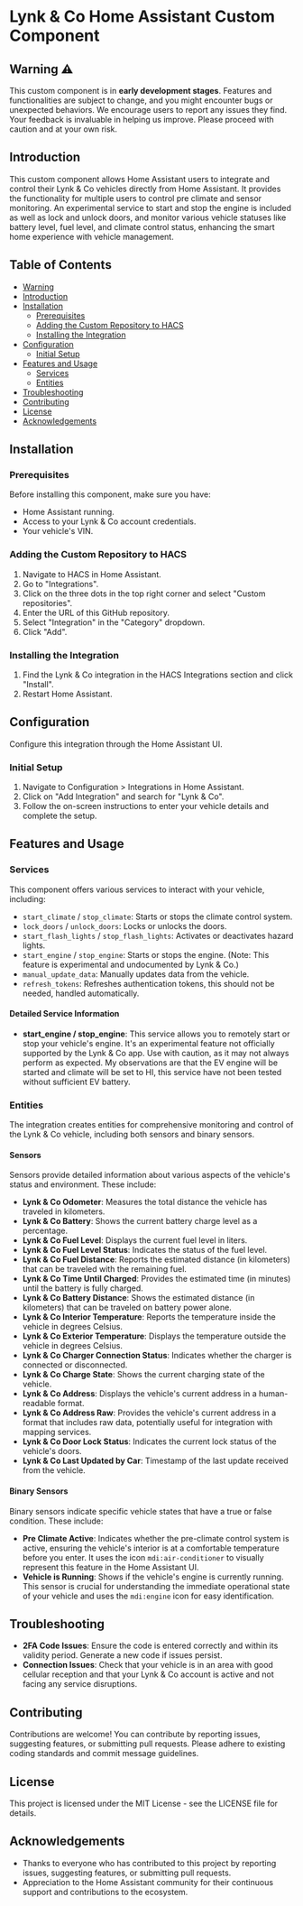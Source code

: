# Lynk & Co Home Assistant Custom Component

## Warning :warning:
This custom component is in **early development stages**. Features and functionalities are subject to change, and you might encounter bugs or unexpected behaviors. We encourage users to report any issues they find. Your feedback is invaluable in helping us improve. Please proceed with caution and at your own risk.

## Introduction
This custom component allows Home Assistant users to integrate and control their Lynk & Co vehicles directly from Home Assistant. It provides the functionality for multiple users to control pre climate and sensor monitoring. An experimental service to start and stop the engine is included as well as lock and unlock doors, and monitor various vehicle statuses like battery level, fuel level, and climate control status, enhancing the smart home experience with vehicle management.

## Table of Contents
- [Warning](#warning-warning)
- [Introduction](#introduction)
- [Installation](#installation)
  - [Prerequisites](#prerequisites)
  - [Adding the Custom Repository to HACS](#adding-the-custom-repository-to-hacs)
  - [Installing the Integration](#installing-the-integration)
- [Configuration](#configuration)
  - [Initial Setup](#initial-setup)
- [Features and Usage](#features-and-usage)
  - [Services](#services)
  - [Entities](#entities)
- [Troubleshooting](#troubleshooting)
- [Contributing](#contributing)
- [License](#license)
- [Acknowledgements](#acknowledgements)

## Installation

### Prerequisites
Before installing this component, make sure you have:
- Home Assistant running.
- Access to your Lynk & Co account credentials.
- Your vehicle's VIN.

### Adding the Custom Repository to HACS
1. Navigate to HACS in Home Assistant.
2. Go to "Integrations".
3. Click on the three dots in the top right corner and select "Custom repositories".
4. Enter the URL of this GitHub repository.
5. Select "Integration" in the "Category" dropdown.
6. Click "Add".

### Installing the Integration
1. Find the Lynk & Co integration in the HACS Integrations section and click "Install".
2. Restart Home Assistant.

## Configuration
Configure this integration through the Home Assistant UI.

### Initial Setup
1. Navigate to Configuration > Integrations in Home Assistant.
2. Click on "Add Integration" and search for "Lynk & Co".
3. Follow the on-screen instructions to enter your vehicle details and complete the setup.

## Features and Usage

### Services
This component offers various services to interact with your vehicle, including:
- `start_climate` / `stop_climate`: Starts or stops the climate control system.
- `lock_doors` / `unlock_doors`: Locks or unlocks the doors.
- `start_flash_lights` / `stop_flash_lights`: Activates or deactivates hazard lights.
- `start_engine` / `stop_engine`: Starts or stops the engine. (Note: This feature is experimental and undocumented by Lynk & Co.)
- `manual_update_data`: Manually updates data from the vehicle.
- `refresh_tokens`: Refreshes authentication tokens, this should not be needed, handled automatically.

#### Detailed Service Information

- **start_engine / stop_engine**: This service allows you to remotely start or stop your vehicle's engine. It's an experimental feature not officially supported by the Lynk & Co app.
Use with caution, as it may not always perform as expected. My observations are that the EV engine will be started and climate will be set to HI, this service have not been tested without sufficient EV battery.

### Entities
The integration creates entities for comprehensive monitoring and control of the Lynk & Co vehicle, including both sensors and binary sensors.

#### Sensors
Sensors provide detailed information about various aspects of the vehicle's status and environment. These include:

- **Lynk & Co Odometer**: Measures the total distance the vehicle has traveled in kilometers.
- **Lynk & Co Battery**: Shows the current battery charge level as a percentage.
- **Lynk & Co Fuel Level**: Displays the current fuel level in liters.
- **Lynk & Co Fuel Level Status**: Indicates the status of the fuel level.
- **Lynk & Co Fuel Distance**: Reports the estimated distance (in kilometers) that can be traveled with the remaining fuel.
- **Lynk & Co Time Until Charged**: Provides the estimated time (in minutes) until the battery is fully charged.
- **Lynk & Co Battery Distance**: Shows the estimated distance (in kilometers) that can be traveled on battery power alone.
- **Lynk & Co Interior Temperature**: Reports the temperature inside the vehicle in degrees Celsius.
- **Lynk & Co Exterior Temperature**: Displays the temperature outside the vehicle in degrees Celsius.
- **Lynk & Co Charger Connection Status**: Indicates whether the charger is connected or disconnected.
- **Lynk & Co Charge State**: Shows the current charging state of the vehicle.
- **Lynk & Co Address**: Displays the vehicle's current address in a human-readable format.
- **Lynk & Co Address Raw**: Provides the vehicle's current address in a format that includes raw data, potentially useful for integration with mapping services.
- **Lynk & Co Door Lock Status**: Indicates the current lock status of the vehicle's doors.
- **Lynk & Co Last Updated by Car**: Timestamp of the last update received from the vehicle.

#### Binary Sensors
Binary sensors indicate specific vehicle states that have a true or false condition. These include:

- **Pre Climate Active**: Indicates whether the pre-climate control system is active, ensuring the vehicle's interior is at a comfortable temperature before you enter. It uses the icon `mdi:air-conditioner` to visually represent this feature in the Home Assistant UI.
- **Vehicle is Running**: Shows if the vehicle's engine is currently running. This sensor is crucial for understanding the immediate operational state of your vehicle and uses the `mdi:engine` icon for easy identification.

## Troubleshooting

- **2FA Code Issues**: Ensure the code is entered correctly and within its validity period. Generate a new code if issues persist.
- **Connection Issues**: Check that your vehicle is in an area with good cellular reception and that your Lynk & Co account is active and not facing any service disruptions.

## Contributing
Contributions are welcome! You can contribute by reporting issues, suggesting features, or submitting pull requests. Please adhere to existing coding standards and commit message guidelines.

## License
This project is licensed under the MIT License - see the LICENSE file for details.

## Acknowledgements
- Thanks to everyone who has contributed to this project by reporting issues, suggesting features, or submitting pull requests.
- Appreciation to the Home Assistant community for their continuous support and contributions to the ecosystem.
